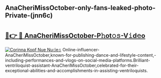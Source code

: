 ## AnaCheriMissOctober-only-fans​-leaked-photo​-Private-(jnn6c)


# <h2><a href="https://mediaupload.pro?title=AnaCheriMissOctober&ref=git">🔗👉 🔴 AnaCheriMissOctober-P𝚑ot𝚘𝚜-V𝚒d𝚎o</a></h2>

[![Corinna Kopf Nue Nu𝚍e𝚜](https://i.imgur.com/0qMVB7G.gif)](https://mediaupload.pro?title=AnaCheriMissOctober&ref=git)
Online-influencer-AnaCheriMissOctober,known-for-publishing-dance-and-lifestyle-content,-including-performances-and-vlogs-on-social-media-platforms.Brilliant-ventriloquist-assistant-AnaCheriMissOctober,celebrated-for-their-exceptional-abilities-and-accomplishments-in-assisting-ventriloquists.  
